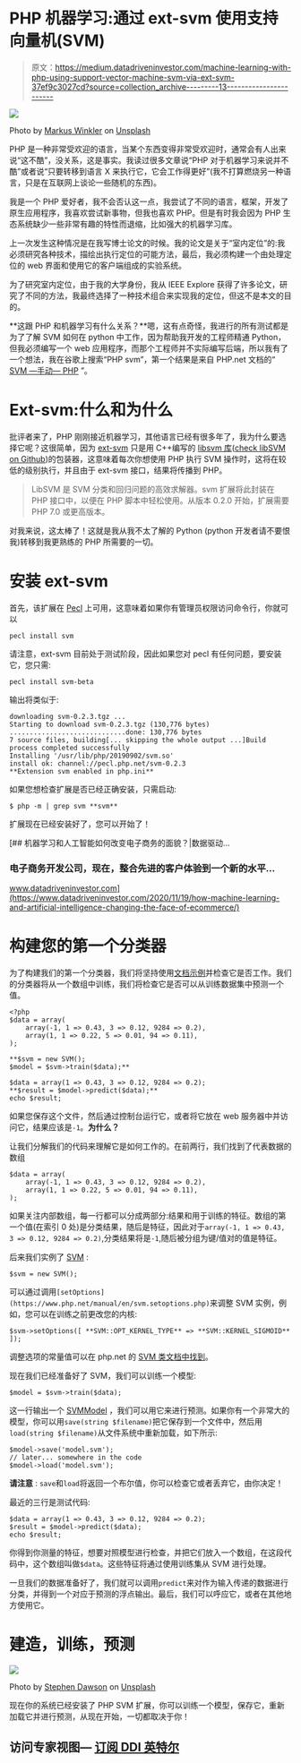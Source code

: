 # PHP 机器学习:通过 ext-svm 使用支持向量机(SVM)

> 原文：<https://medium.datadriveninvestor.com/machine-learning-with-php-using-support-vector-machine-svm-via-ext-svm-37ef9c3027cd?source=collection_archive---------13----------------------->

![](img/21eebe037c5da6a99e63693dcc9650f8.png)

Photo by [Markus Winkler](https://unsplash.com/@markuswinkler?utm_source=medium&utm_medium=referral) on [Unsplash](https://unsplash.com?utm_source=medium&utm_medium=referral)

PHP 是一种非常受欢迎的语言，当某个东西变得非常受欢迎时，通常会有人出来说“这不酷”，没关系，这是事实。我读过很多文章说“PHP 对于机器学习来说并不酷”或者说“只要转移到语言 X 来执行它，它会工作得更好”(我不打算燃烧另一种语言，只是在互联网上谈论一些随机的东西)。

我是一个 PHP 爱好者，我不会否认这一点，我尝试了不同的语言，框架，开发了原生应用程序，我喜欢尝试新事物，但我也喜欢 PHP。但是有时我会因为 PHP 生态系统缺少一些非常有趣的特性而退缩，比如强大的机器学习库。

上一次发生这种情况是在我写博士论文的时候。我的论文是关于“室内定位”的:我必须研究各种技术，描绘出执行定位的可能方法，最后，我必须构建一个由处理定位的 web 界面和使用它的客户端组成的实验系统。

为了研究室内定位，由于我的大学身份，我从 IEEE Explore 获得了许多论文，研究了不同的方法，我最终选择了一种技术组合来实现我的定位，但这不是本文的目的。

**这跟 PHP 和机器学习有什么关系？**嗯，这有点奇怪，我进行的所有测试都是为了了解 SVM 如何在 python 中工作，因为帮助我开发的工程师精通 Python，但我必须编写一个 web 应用程序，而那个工程师并不实际编写后端，所以我有了一个想法，我在谷歌上搜索“PHP svm”，第一个结果是来自 PHP.net 文档的“ [SVM —手动— PHP](https://www.php.net/manual/en/book.svm.php) ”。

# Ext-svm:什么和为什么

批评者来了，PHP 刚刚接近机器学习，其他语言已经有很多年了，我为什么要选择它呢？这很简单，因为 [ext-svm](https://github.com/ianbarber/php-svm) 只是用 C++编写的 [libsvm 库](https://www.csie.ntu.edu.tw/~cjlin/libsvm/)([check libSVM on Github](https://github.com/cjlin1/libsvm))的包装器，这意味着每次你想使用 PHP 执行 SVM 操作时，这将在较低的级别执行，并且由于 ext-svm 接口，结果将传播到 PHP。

> LibSVM 是 SVM 分类和回归问题的高效求解器。svm 扩展将此封装在 PHP 接口中，以便在 PHP 脚本中轻松使用。从版本 0.2.0 开始，扩展需要 PHP 7.0 或更高版本。

对我来说，这太棒了！这就是我从我不太了解的 Python (python 开发者请不要恨我)转移到我更熟练的 PHP 所需要的一切。

# 安装 ext-svm

首先，该扩展在 [Pecl](https://pecl.php.net/package/svm) 上可用，这意味着如果你有管理员权限访问命令行，你就可以

```
pecl install svm
```

请注意，ext-svm 目前处于测试阶段，因此如果您对 pecl 有任何问题，要安装它，您只需:

```
pecl install svm-beta
```

输出将类似于:

```
downloading svm-0.2.3.tgz ...
Starting to download svm-0.2.3.tgz (130,776 bytes)
.............................done: 130,776 bytes
7 source files, building[... skipping the whole output ...]Build process completed successfully
Installing '/usr/lib/php/20190902/svm.so'
install ok: channel://pecl.php.net/svm-0.2.3
**Extension svm enabled in php.ini**
```

如果您想检查扩展是否已经正确安装，只需启动:

```
$ php -m | grep svm **svm**
```

扩展现在已经安装好了，您可以开始了！

[](https://www.datadriveninvestor.com/2020/11/19/how-machine-learning-and-artificial-intelligence-changing-the-face-of-ecommerce/) [## 机器学习和人工智能如何改变电子商务的面貌？|数据驱动…

### 电子商务开发公司，现在，整合先进的客户体验到一个新的水平…

www.datadriveninvestor.com](https://www.datadriveninvestor.com/2020/11/19/how-machine-learning-and-artificial-intelligence-changing-the-face-of-ecommerce/) 

# 构建您的第一个分类器

为了构建我们的第一个分类器，我们将坚持使用[文档示例](https://www.php.net/manual/en/svm.examples.php)并检查它是否工作。我们的分类器将从一个数组中训练，我们将检查它是否可以从训练数据集中预测一个值。

```
<?php
$data = array(
    array(-1, 1 => 0.43, 3 => 0.12, 9284 => 0.2),
    array(1, 1 => 0.22, 5 => 0.01, 94 => 0.11),
);

**$svm = new SVM();
$model = $svm->train($data);**

$data = array(1 => 0.43, 3 => 0.12, 9284 => 0.2);
**$result = $model->predict($data);**
echo $result;
```

如果您保存这个文件，然后通过控制台运行它，或者将它放在 web 服务器中并访问它，结果应该是`-1`。**为什么？**

让我们分解我们的代码来理解它是如何工作的。在前两行，我们找到了代表数据的数组

```
$data = array(
    array(-1, 1 => 0.43, 3 => 0.12, 9284 => 0.2),
    array(1, 1 => 0.22, 5 => 0.01, 94 => 0.11),
);
```

如果关注内部数组，每一行都可以分成两部分:结果和用于训练的特征。数组的第一个值(在索引 0 处)是分类结果，随后是特征，因此对于`array(-1, 1 => 0.43, 3 => 0.12, 9284 => 0.2)`,分类结果将是`-1`,随后被分组为键/值对的值是特征。

后来我们实例了 [SVM](https://www.php.net/manual/en/class.svm.php) :

```
$svm = new SVM();
```

可以通过调用`[setOptions](https://www.php.net/manual/en/svm.setoptions.php)`来调整 SVM 实例，例如，您可以在训练之前更改您的内核:

```
$svm->setOptions([ **SVM::OPT_KERNEL_TYPE** => **SVM::KERNEL_SIGMOID** ]);
```

调整选项的常量值可以在 php.net 的 [SVM 类文档中找到](https://www.php.net/manual/en/class.svm.php)。

现在我们已经准备好了 SVM，我们可以训练一个模型:

```
$model = $svm->train($data);
```

这一行输出一个 [SVMModel](https://www.php.net/manual/en/class.svmmodel.php) ，我们可以用它来进行预测。如果你有一个非常大的模型，你可以用`save(string $filename)`把它保存到一个文件中，然后用`load(string $filename)`从文件系统中重新加载，如下所示:

```
$model->save('model.svm');
// later... somewhere in the code
$model->load('model.svm');
```

**请注意** : `save`和`load`将返回一个布尔值，你可以检查它或者丢弃它，由你决定！

最近的三行是测试代码:

```
$data = array(1 => 0.43, 3 => 0.12, 9284 => 0.2);
$result = $model->predict($data);
echo $result;
```

你得到你测量的特征，想要对照模型进行检查，并把它们放入一个数组，在这段代码中，这个数组叫做`$data`。这些特征将通过使用训练集从 SVM 进行处理。

一旦我们的数据准备好了，我们就可以调用`predict`来对作为输入传递的数据进行分类，并得到一个对应于预测的浮点输出。最后，我们可以呼应它，或者在其他地方使用它。

# 建造，训练，预测

![](img/07ac349aefc5f3744e6122da77161580.png)

Photo by [Stephen Dawson](https://unsplash.com/@srd844?utm_source=medium&utm_medium=referral) on [Unsplash](https://unsplash.com?utm_source=medium&utm_medium=referral)

现在你的系统已经安装了 PHP SVM 扩展，你可以训练一个模型，保存它，重新加载它并进行预测，从现在开始，一切都取决于你！

## 访问专家视图— [订阅 DDI 英特尔](https://datadriveninvestor.com/ddi-intel)